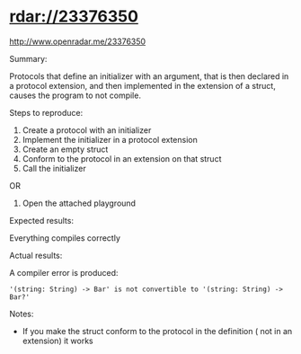 # <rdar://23376350>

<http://www.openradar.me/23376350>

Summary:

Protocols that define an initializer with an argument, that is then
declared in a protocol extension, and then implemented in the extension
of a struct, causes the program to not compile.

Steps to reproduce:

1. Create a protocol with an initializer
2. Implement the initializer in a protocol extension
3. Create an empty struct
4. Conform to the protocol in an extension on that struct
5. Call the initializer

OR

1. Open the attached playground

Expected results:

Everything compiles correctly

Actual results:

A compiler error is produced:

```
'(string: String) -> Bar' is not convertible to '(string: String) -> Bar?'
```

Notes:

- If you make the struct conform to the protocol in the definition ( not
  in an extension) it works
